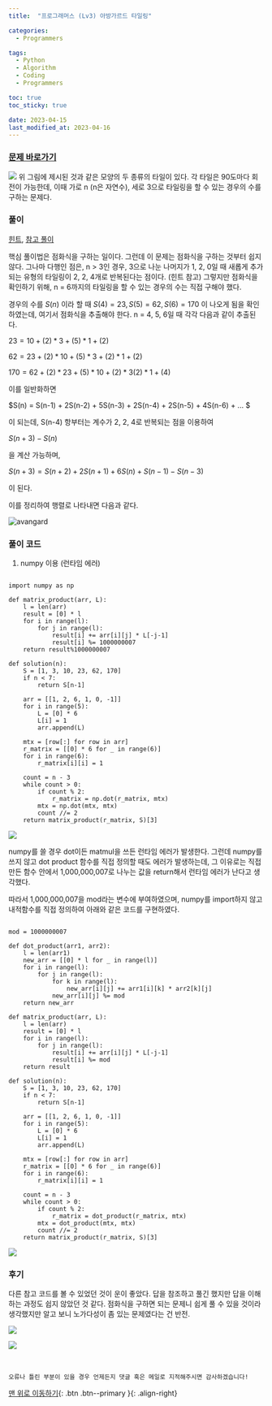 ```yaml
---
title:  "프로그래머스 (Lv3) 아방가르드 타일링" 

categories:
  - Programmers

tags:
  - Python
  - Algorithm
  - Coding
  - Programmers

toc: true
toc_sticky: true

date: 2023-04-15
last_modified_at: 2023-04-16
---
```




### [문제 바로가기](https://school.programmers.co.kr/learn/courses/30/lessons/181186)

![](https://velog.velcdn.com/images/deepshadow/post/f8b2e0ca-d7d8-4f03-bf18-a0a04c3e8416/image.png) 위 그림에 제시된 것과 같은 모양의 두 종류의 타일이 있다. 
각 타일은 90도마다 회전이 가능한데, 이때 가로 n (n은 자연수), 세로 3으로 타일링을 할 수 있는 경우의 수를 구하는 문제다.


### 풀이
[힌트](https://school.programmers.co.kr/questions/47346), [참고 풀이](https://velog.io/@jinhoss/%ED%94%84%EB%A1%9C%EA%B7%B8%EB%9E%98%EB%A8%B8%EC%8A%A4-%EC%95%84%EB%B0%A9%EA%B0%80%EB%A5%B4%EB%93%9C-%ED%83%80%EC%9D%BC%EB%A7%81python)

핵심 풀이법은 점화식을 구하는 일이다.
그런데 이 문제는 점화식을 구하는 것부터 쉽지 않다. 
그나마 다행인 점은, n > 3인 경우, 3으로 나눈 나머지가 1, 2, 0일 때 새롭게 추가되는 유형의 타일링이 2, 2, 4개로 반복된다는 점이다. (힌트 참고)
그렇지만 점화식을 확인하기 위해, n = 6까지의 타일링을 할 수 있는 경우의 수는 직접 구해야 했다.

경우의 수를 $S(n)$ 이라 할 때 $S(4) = 23, S(5) = 62, S(6) =170$ 이 나오게 됨을 확인하였는데, 여기서 점화식을 추출해야 한다. n = 4, 5, 6일 때 각각 다음과 같이 추출된다.

$23 = 10 + (2) * 3 + (5) * 1 + (2)$

$62 = 23 + (2) * 10 + (5) * 3 + (2) * 1 + (2)$

$170 = 62 + (2) * 23 + (5) * 10 + (2) * 3 (2) * 1 + (4)$

이를 일반화하면 

$S(n) = S(n-1) + 2S(n-2) + 5S(n-3) + 2S(n-4) + 2S(n-5) + 4S(n-6) + ... $ 

이 되는데, S(n-4) 항부터는 계수가 2, 2, 4로 반복되는 점을 이용하여 

$S(n+3) - S(n)$

을 계산 가능하며, 

$S(n+3)= S(n+2) + 2S(n+1) + 6S(n) + S(n-1) - S(n-3)$ 

이 된다.

이를 정리하여 행렬로 나타내면 다음과 같다.


![avangard](https://github.com/deepshadow25/blog_image_uploading/assets/115054681/53964d87-e9ef-4a29-963d-5c6c650b8990.png)


### 풀이 코드
1. numpy 이용 (런타임 에러)

``` Python3 

import numpy as np

def matrix_product(arr, L):
    l = len(arr)
    result = [0] * l
    for i in range(l):
        for j in range(l):
            result[i] += arr[i][j] * L[-j-1]
            result[i] %= 1000000007
    return result%1000000007

def solution(n):
    S = [1, 3, 10, 23, 62, 170]
    if n < 7:
        return S[n-1]
    
    arr = [[1, 2, 6, 1, 0, -1]]
    for i in range(5):
        L = [0] * 6
        L[i] = 1
        arr.append(L)
        
    mtx = [row[:] for row in arr]
    r_matrix = [[0] * 6 for _ in range(6)]
    for i in range(6):
        r_matrix[i][i] = 1
        
    count = n - 3
    while count > 0:
        if count % 2:
            r_matrix = np.dot(r_matrix, mtx)
        mtx = np.dot(mtx, mtx)
        count //= 2
    return matrix_product(r_matrix, S)[3]
```

![](https://velog.velcdn.com/images/deepshadow/post/b65b16a2-a85c-47b8-ba3c-02c19c25f12e/image.png)

numpy를 쓸 경우 dot이든 matmul을 쓰든 런타임 에러가 발생한다.
그런데 numpy를 쓰지 않고 dot product 함수를 직접 정의할 때도 에러가 발생하는데, 그 이유로는 직접 만든 함수 안에서 1,000,000,007로 나누는 값을 return해서 런타임 에러가 난다고 생각했다.

따라서 1,000,000,007을 mod라는 변수에 부여하였으며, numpy를 import하지 않고 내적함수를 직접 정의하여 아래와 같은 코드를 구현하였다.

``` Python3

mod = 1000000007

def dot_product(arr1, arr2):
    l = len(arr1)
    new_arr = [[0] * l for _ in range(l)]
    for i in range(l):
        for j in range(l):
            for k in range(l):
                new_arr[i][j] += arr1[i][k] * arr2[k][j]
            new_arr[i][j] %= mod
    return new_arr

def matrix_product(arr, L):
    l = len(arr)
    result = [0] * l
    for i in range(l):
        for j in range(l):
            result[i] += arr[i][j] * L[-j-1]
            result[i] %= mod
    return result

def solution(n):
    S = [1, 3, 10, 23, 62, 170]
    if n < 7:
        return S[n-1]
    
    arr = [[1, 2, 6, 1, 0, -1]]
    for i in range(5):
        L = [0] * 6
        L[i] = 1
        arr.append(L)
        
    mtx = [row[:] for row in arr]
    r_matrix = [[0] * 6 for _ in range(6)]
    for i in range(6):
        r_matrix[i][i] = 1
        
    count = n - 3
    while count > 0:
        if count % 2:
            r_matrix = dot_product(r_matrix, mtx)
        mtx = dot_product(mtx, mtx)
        count //= 2
    return matrix_product(r_matrix, S)[3]
```

![](https://velog.velcdn.com/images/deepshadow/post/a93494ab-019d-4a78-ad3d-73638d20662e/image.png)

### 후기

다른 참고 코드를 볼 수 있었던 것이 운이 좋았다. 
답을 참조하고 풀긴 했지만 답을 이해하는 과정도 쉽지 않았던 것 같다.
점화식을 구하면 되는 문제니 쉽게 풀 수 있을 것이라 생각했지만 알고 보니 노가다성이 좀 있는 문제였다는 건 반전.

![](https://velog.velcdn.com/images/deepshadow/post/19bb29a4-89d1-4dd9-bddd-d75db6b7a929/image.jpg)

![](https://velog.velcdn.com/images/deepshadow/post/2a8159ba-3994-4ba9-976b-e8542ae509a4/image.jpg)


<br>

    오류나 틀린 부분이 있을 경우 언제든지 댓글 혹은 메일로 지적해주시면 감사하겠습니다!

[맨 위로 이동하기](#){: .btn .btn--primary }{: .align-right}
